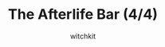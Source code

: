 ---
media: "images/rounds/war/the_afterlife_bar_4.png"
media_type: image
type: art
title: The Afterlife Bar (4/4)
author: [witchkit]
desc: A refuge deep inside the woods where the dead may shelter from the blizzard of oblivion.
---